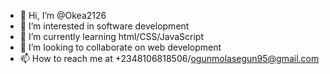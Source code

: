 - 👋 Hi, I’m @Okea2126
- 👀 I’m interested in software development
- 🌱 I’m currently learning html/CSS/JavaScript
- 💞️ I’m looking to collaborate on web development
- 📫 How to reach me at +2348106818506/ogunmolasegun95@gmail.com

<!---
Okea2126/Okea2126 is a ✨ special ✨ repository because its `README.md` (this file) appears on your GitHub profile.
You can click the Preview link to take a look at your changes.
--->
